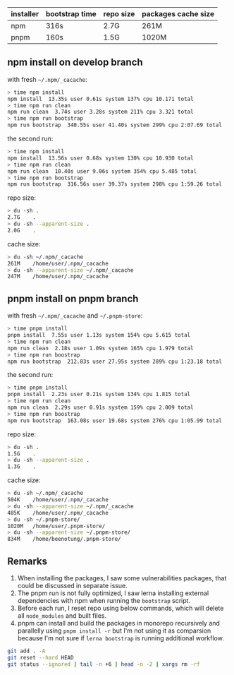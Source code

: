 | installer | bootstrap time | repo size | packages cache size |
|---|---|---|---|
| npm | 316s | 2.7G | 261M |
| pnpm | 160s | 1.5G | 1020M |

## npm install on develop branch

with fresh `~/.npm/_cacache`:

```bash
> time npm install
npm install  13.35s user 0.61s system 137% cpu 10.171 total
> time npm run clean
npm run clean  3.74s user 3.28s system 211% cpu 3.321 total
> time npm run bootstrap
npm run bootstrap  340.55s user 41.40s system 299% cpu 2:07.69 total
```

the second run:

```bash
> time npm install
npm install  13.56s user 0.68s system 130% cpu 10.930 total
> time npm run clean
npm run clean  10.40s user 9.06s system 354% cpu 5.485 total
> time npm run bootstrap
npm run bootstrap  316.56s user 39.37s system 298% cpu 1:59.26 total
```

repo size:

```bash
> du -sh .
2.7G	.
> du -sh --apparent-size .
2.0G	.
```

cache size:

```bash
> du -sh ~/.npm/_cacache
261M	/home/user/.npm/_cacache
> du -sh --apparent-size ~/.npm/_cacache
247M	/home/user/.npm/_cacache
```


## pnpm install on pnpm branch

with fresh `~/.npm/_cacache` and `~/.pnpm-store`:

```bash
> time pnpm install
pnpm install  7.55s user 1.13s system 154% cpu 5.615 total
> time npm run clean
npm run clean  2.18s user 1.09s system 165% cpu 1.979 total
> time npm run boostrap
npm run bootstrap  212.83s user 27.95s system 289% cpu 1:23.18 total
```

the second run:

```bash
> time pnpm install
pnpm install  2.23s user 0.21s system 134% cpu 1.815 total
> time npm run clean
npm run clean  2.29s user 0.91s system 159% cpu 2.009 total
> time npm run boostrap
npm run bootstrap  163.08s user 19.68s system 276% cpu 1:05.99 total
```

repo size:

```bash
> du -sh .
1.5G	.
> du -sh --apparent-size .
1.3G	.
```

cache size:

```bash
> du -sh ~/.npm/_cacache
504K	/home/user/.npm/_cacache
> du -sh --apparent-size ~/.npm/_cacache
485K	/home/user/.npm/_cacache
> du -sh ~/.pnpm-store/
1020M	/home/user/.pnpm-store/
> du -sh --apparent-size ~/.pnpm-store/
834M	/home/beenotung/.pnpm-store/
```

## Remarks

1. When installing the packages, I saw some vulnerabilities packages, that could be discussed in separate issue.
2. The pnpm run is not fully optimized, I saw lerna installing external dependencies with npm when running the `bootstrap` script.
3. Before each run, I reset repo using below commands, which will delete all `node_modules` and built files.
4. pnpm can install and build the packages in monorepo recursively and parallelly using `pnpm install -r` but I'm not using it as comparsion because I'm not sure if `lerna bootstrap` is running additional workflow.

```bash
git add . -A
git reset --hard HEAD
git status --ignored | tail -n +6 | head -n -2 | xargs rm -rf
```
